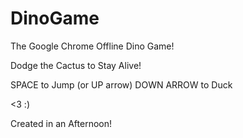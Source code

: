 # DinoGame
The Google Chrome Offline Dino Game!

Dodge the Cactus to Stay Alive!

SPACE to Jump (or UP arrow)
DOWN ARROW to Duck

<3 :)

Created in an Afternoon!
